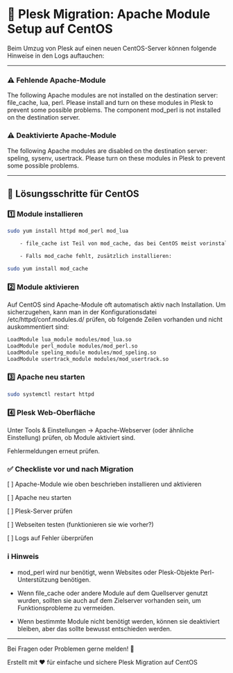 # 🚀 Plesk Migration: Apache Module Setup auf CentOS

Beim Umzug von Plesk auf einen neuen CentOS-Server können folgende Hinweise in den Logs auftauchen:

---

### ⚠️ Fehlende Apache-Module

The following Apache modules are not installed on the destination server: file_cache, lua, perl.
Please install and turn on these modules in Plesk to prevent some possible problems.
The component mod_perl is not installed on the destination server.

### ⚠️ Deaktivierte Apache-Module

The following Apache modules are disabled on the destination server: speling, sysenv, usertrack.
Please turn on these modules in Plesk to prevent some possible problems.

---

## 🔧 Lösungsschritte für CentOS

### 1️⃣ Module installieren

```bash
sudo yum install httpd mod_perl mod_lua

    - file_cache ist Teil von mod_cache, das bei CentOS meist vorinstalliert ist.

    - Falls mod_cache fehlt, zusätzlich installieren:

sudo yum install mod_cache
```

### 2️⃣ Module aktivieren

Auf CentOS sind Apache-Module oft automatisch aktiv nach Installation. Um sicherzugehen, kann man in der Konfigurationsdatei /etc/httpd/conf.modules.d/ prüfen, ob folgende Zeilen vorhanden und nicht auskommentiert sind:

```bash
LoadModule lua_module modules/mod_lua.so
LoadModule perl_module modules/mod_perl.so
LoadModule speling_module modules/mod_speling.so
LoadModule usertrack_module modules/mod_usertrack.so
```

### 3️⃣ Apache neu starten

```bash
sudo systemctl restart httpd
```

### 4️⃣ Plesk Web-Oberfläche

Unter Tools & Einstellungen → Apache-Webserver (oder ähnliche Einstellung) prüfen, ob Module aktiviert sind.

Fehlermeldungen erneut prüfen.

### ✅ Checkliste vor und nach Migration
[ ] Apache-Module wie oben beschrieben installieren und aktivieren

[ ] Apache neu starten

[ ] Plesk-Server prüfen

[ ] Webseiten testen (funktionieren sie wie vorher?)

[ ] Logs auf Fehler überprüfen

### ℹ️ Hinweis

- mod_perl wird nur benötigt, wenn Websites oder Plesk-Objekte Perl-Unterstützung benötigen.

- Wenn file_cache oder andere Module auf dem Quellserver genutzt wurden, sollten sie auch auf dem Zielserver vorhanden sein, um Funktionsprobleme zu vermeiden.

- Wenn bestimmte Module nicht benötigt werden, können sie deaktiviert bleiben, aber das sollte bewusst entschieden werden.

---

Bei Fragen oder Problemen gerne melden! 🚀

Erstellt mit ❤️ für einfache und sichere Plesk Migration auf CentOS